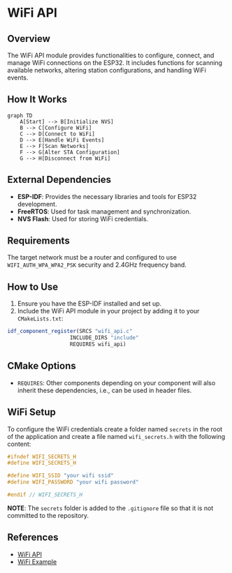 # WiFi API

## Overview
The WiFi API module provides functionalities to configure, connect, and manage WiFi connections on the ESP32. It includes functions for scanning available networks, altering station configurations, and handling WiFi events.

## How It Works
```mermaid
graph TD
    A[Start] --> B[Initialize NVS]
    B --> C[Configure WiFi]
    C --> D[Connect to WiFi]
    D --> E[Handle WiFi Events]
    E --> F[Scan Networks]
    F --> G[Alter STA Configuration]
    G --> H[Disconnect from WiFi]
```

## External Dependencies
- **ESP-IDF**: Provides the necessary libraries and tools for ESP32 development.
- **FreeRTOS**: Used for task management and synchronization.
- **NVS Flash**: Used for storing WiFi credentials.

## Requirements
The target network must be a router and configured to use `WIFI_AUTH_WPA_WPA2_PSK` security and 2.4GHz frequency band.

## How to Use
1. Ensure you have the ESP-IDF installed and set up.
2. Include the WiFi API module in your project by adding it to your `CMakeLists.txt`:
```cmake
idf_component_register(SRCS "wifi_api.c"
                    INCLUDE_DIRS "include"
                    REQUIRES wifi_api)
```

## CMake Options
- `REQUIRES`: Other components depending on your component will also inherit these dependencies, i.e., can be used in header files.

## WiFi Setup
To configure the WiFi credentials create a folder named `secrets` in the root of the application and create a file named `wifi_secrets.h` with the following content:
```c
#ifndef WIFI_SECRETS_H
#define WIFI_SECRETS_H

#define WIFI_SSID "your wifi ssid"
#define WIFI_PASSWORD "your wifi password"

#endif // WIFI_SECRETS_H
```
**NOTE**: The `secrets` folder is added to the `.gitignore` file so that it is not committed to the repository.


## References
- [WiFi API](https://docs.espressif.com/projects/esp-idf/en/v5.3.1/esp32/api-guides/wifi.html)
- [WiFi Example](https://github.com/espressif/esp-idf/tree/master/examples/wifi/getting_started/station)
